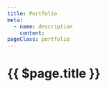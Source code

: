```yaml
---
title: Portfolio
meta:
  - name: description
    content: 
pageClass: portfolio
---
```


# {{ $page.title }}

<project-list/>
